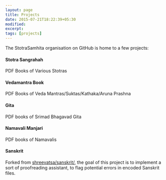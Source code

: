 ```yaml
---
layout: page
title: Projects
date: 2015-07-21T18:22:39+05:30
modified:
excerpt:
tags: [projects]
---
```


The StotraSamhita organisation on GitHub is home to a few projects:

#### Stotra Sangrahah <a href="http://github.com/StotraSamhita/stotra-sangrahah/"><i class="fa fa-github"></i></a>

PDF Books of Various Stotras

#### Vedamantra Book <a href="http://github.com/StotraSamhita/vedamantra-book/"><i class="fa fa-github"></i></a>

PDF Books of Veda Mantras/Suktas/Kathaka/Aruna Prashna

#### Gita <a href="http://github.com/StotraSamhita/gita/"><i class="fa fa-github"></i></a>

PDF books of Srimad Bhagavad Gita

#### Namavali Manjari <a href="http://github.com/StotraSamhita/namavali-manjari/"><i class="fa fa-github"></i></a>

PDF books of Namavalis

#### Sanskrit <a href="http://github.com/StotraSamhita/sanskrit/"><i class="fa fa-github"></i></a>

Forked from <a href="http://github.com/shreevatsa/sanskrit/"><i class="fa fa-github"></i>shreevatsa/sanskrit/</a>, the goal of this project is to implement a sort of proofreading assistant, to flag potential errors in encoded Sanskrit files.

